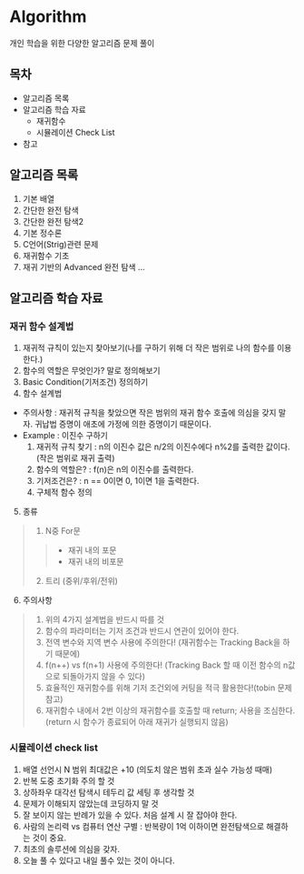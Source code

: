 # Algorithm
개인 학습을 위한 다양한 알고리즘 문제 풀이

## 목차
* 알고리즘 목록
* 알고리즘 학습 자료
  * 재귀함수 
  * 시뮬레이션 Check List
* 참고

## 알고리즘 목록
1. 기본 배열
2. 간단한 완전 탐색
3. 간단한 완전 탐색2
4. 기본 정수론
5. C언어(Strig)관련 문제
6. 재귀함수 기초
7. 재귀 기반의 Advanced 완전 탐색
...

## 알고리즘 학습 자료
### 재귀 함수 설계법
1. 재귀적 규칙이 있는지 찾아보기(나를 구하기 위해 더 작은 범위로 나의 함수를 이용한다.)
2. 함수의 역할은 무엇인가? 말로 정의해보기
3. Basic Condition(기저조건) 정의하기
4. 함수 설계법
* 주의사항 : 재귀적 규칙을 찾았으면 작은 범위의 재귀 함수 호출에 의심을 갖지 말자. 귀납법 증명이 애초에 가정에 의한 증명이기 때문이다. 
* Example : 이진수 구하기
  1. 재귀적 규칙 찾기 : n의 이진수 값은 n/2의 이진수에다 n%2를 출력한 값이다. (작은 범위로 재귀 출력)
  2. 함수의 역할은? : f(n)은 n의 이진수를 출력한다.
  3. 기저조건은? : n == 0이면 0, 1이면 1을 출력한다.
  4. 구체적 함수 정의
5. 종류
> 1) N중 For문
>> - 재귀 내의 포문
>> - 재귀 내의 비포문
> 2) 트리 (중위/후위/전위)

6. 주의사항
> 1. 위의 4가지 설계법을 반드시 따를 것
> 1. 함수의 파라미터는 기저 조건과 반드시 연관이 있어야 한다.
> 1. 전역 변수와 지역 변수 사용에 주의한다! (재귀함수는 Tracking Back을 하기 때문에)
> 1. f(n++) vs f(n+1) 사용에 주의한다! (Tracking Back 할 때 이전 함수의 n값으로 되돌아가지 않을 수 있다)
> 1. 효율적인 재귀함수를 위해 기저 조건외에 커팅을 적극 활용한다!(tobin 문제 참고)
> 1. 재귀함수 내에서 2번 이상의 재귀함수를 호출할 때 return; 사용을 조심한다.(return 시 함수가 종료되어 아래 재귀가 실행되지 않음)

### 시뮬레이션 check list
1. 배열 선언시 N 범위 최대값은 +10 (의도치 않은 범위 초과 실수 가능성 때매)
2. 반복 도중 초기화 주의 할 것
3. 상하좌우 대각선 탐색시 테두리 값 세팅 후 생각할 것
4. 문제가 이해되지 않았는데 코딩하지 말 것
5. 잘 보이지 않는 반례가 있을 수 있다. 처음 설계 시 잘 잡아야 한다.
6. 사람의 논리력 vs 컴퓨터 연산 구별 : 반복량이 1억 이하이면 완전탐색으로 해결하는 것이 중요.
7. 최초의 솔루션에 의심을 갖자.
8. 오늘 풀 수 있다고 내일 풀수 있는 것이 아니다.

   
 
